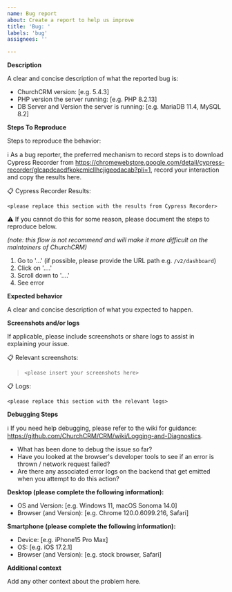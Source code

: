 ```yaml
---
name: Bug report
about: Create a report to help us improve
title: 'Bug: '
labels: 'bug'
assignees: ''

---
```


**Description**

A clear and concise description of what the reported bug is:

- ChurchCRM version: [e.g. 5.4.3]
- PHP version the server running: [e.g. PHP 8.2.13]
- DB Server and Version the server is running: [e.g. MariaDB 11.4, MySQL 8.2]

**Steps To Reproduce**

Steps to reproduce the behavior:

ℹ️ As a bug reporter, the preferred mechanism to record steps is to download Cypress Recorder from https://chromewebstore.google.com/detail/cypress-recorder/glcapdcacdfkokcmicllhcjigeodacab?pli=1, record your interaction and copy the results here.

📋 Cypress Recorder Results:
```
<please replace this section with the results from Cypress Recorder>
```

⚠️ If you cannot do this for some reason, please document the steps to reproduce below.

_(note: this flow is not recommend and will make it more difficult on the maintainers of ChurchCRM)_

1. Go to '...' (if possible, please provide the URL path e.g. `/v2/dashboard`)
2. Click on '....'
3. Scroll down to '....'
4. See error

**Expected behavior**

A clear and concise description of what you expected to happen.

**Screenshots and/or logs**

If applicable, please include screenshots or share logs to assist in explaining your issue.

📋 Relevant screenshots:

> `<please insert your screenshots here>`

📋 Logs:
```
<please replace this section with the relevant logs>
```

**Debugging Steps**

ℹ️ If you need help debugging, please refer to  the wiki for guidance: https://github.com/ChurchCRM/CRM/wiki/Logging-and-Diagnostics.

* What has been done to debug the issue so far?
* Have you looked at the browser's developer tools to see if an error is thrown / network request failed?
* Are there any associated error logs on the backend that get emitted when you attempt to do this action?


**Desktop (please complete the following information):**

 - OS and Version: [e.g. Windows 11, macOS Sonoma 14.0]
 - Browser (and Version): [e.g. Chrome 120.0.6099.216, Safari]

**Smartphone (please complete the following information):**

 - Device: [e.g. iPhone15 Pro Max]
 - OS: [e.g. iOS 17.2.1]
 - Browser (and Version): [e.g. stock browser, Safari]

**Additional context**

Add any other context about the problem here.
